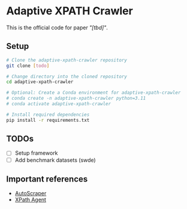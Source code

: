 # Adaptive XPATH Crawler

This is the official code for paper _"[tbd]"_.

## Setup

```bash
# Clone the adaptive-xpath-crawler repository
git clone [todo]

# Change directory into the cloned repository
cd adaptive-xpath-crawler

# Optional: Create a Conda environment for adaptive-xpath-crawler
# conda create -n adaptive-xpath-crawler python=3.11
# conda activate adaptive-xpath-crawler

# Install required dependencies
pip install -r requirements.txt
```

## TODOs

- [ ] Setup framework
- [ ] Add benchmark datasets (swde)

## Important references

- [AutoScraper](https://arxiv.org/abs/2404.12753)
- [XPath Agent](https://arxiv.org/abs/2502.15688)
